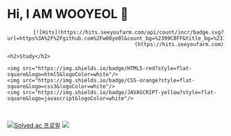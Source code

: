 # Hi, I AM WOOYEOL 👋

<!--
**w00ye0l/w00ye0l** is a ✨ _special_ ✨ repository because its `README.md` (this file) appears on your GitHub profile.

Here are some ideas to get you started:

- 🔭 I’m currently working on ...
- 🌱 I’m currently learning ...
- 👯 I’m looking to collaborate on ...
- 🤔 I’m looking for help with ...
- 💬 Ask me about ...
- 📫 How to reach me: ...
- 😄 Pronouns: ...
- ⚡ Fun fact: ...
-->

<div>
  
  <div align="right">
    
    [![Hits](https://hits.seeyoufarm.com/api/count/incr/badge.svg?url=https%3A%2F%2Fgithub.com%2Fw00ye0l&count_bg=%2399C8FF&title_bg=%231B22B5&icon=waze.svg&icon_color=%23FFFFFF&title=VISITOR&edge_flat=false)](https://hits.seeyoufarm.com)
    
  </div>
  
  <div align="left">
  
    <h2>Study</h2>
    
    <img src="https://img.shields.io/badge/HTML5-red?style=flat-square&logo=html5&logoColor=white"/>
    <img src="https://img.shields.io/badge/CSS-orange?style=flat-square&logo=css3&logoColor=white"/>
    <img src="https://img.shields.io/badge/JAVASCRIPT-yellow?style=flat-square&logo=javascript&logoColor=white"/>
  
  </div>
  
</div>

<br>

<div>
  
  [![Solved.ac 프로필](http://mazassumnida.wtf/api/v2/generate_badge?boj=lwyeol)](https://solved.ac/lwyeol)
  <img src="http://mazandi.herokuapp.com/api?handle=lwyeol&theme=dark"/>

</div>
